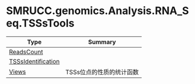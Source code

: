 ﻿
# SMRUCC.genomics.Analysis.RNA_Seq.TSSsTools

|Type|Summary|
|----|-------|
|[ReadsCount](./ReadsCount.md)||
|[TSSsIdentification](./TSSsIdentification.md)||
|[Views](./Views.md)|TSSs位点的性质的统计函数|

